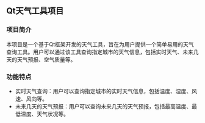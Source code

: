 ## Qt天气工具项目

### 项目简介

本项目是一个基于Qt框架开发的天气工具，旨在为用户提供一个简单易用的天气查询工具。用户可以通过该工具查询指定城市的天气信息，包括实时天气、未来几天的天气预报、空气质量等。

### 功能特点

- 实时天气查询：用户可以查询指定城市的实时天气信息，包括温度、湿度、风速、风向等。
- 未来几天的天气预报：用户可以查询未来几天的天气预报，包括最高温度、最低温度、天气状况等。